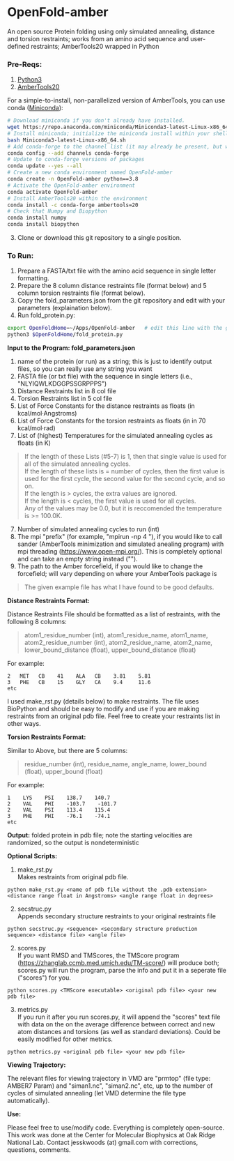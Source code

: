 # OpenFold-amber

An open source Protein folding using only simulated annealing, distance and torsion restraints; works from an amino acid sequence and user-defined restraints; AmberTools20 wrapped in Python

### Pre-Reqs:
1. [Python3](https://www.python.org)
2. [AmberTools20](http://ambermd.org/GetAmber.php) <br/>

For a simple-to-install, non-parallelized version of AmberTools, you can use conda ([Miniconda](https://docs.conda.io/en/latest/miniconda.html)):
```bash
# Download miniconda if you don't already have installed.
wget https://repo.anaconda.com/miniconda/Miniconda3-latest-Linux-x86_64.sh
# Install miniconda; initialize the miniconda install within your shell during installation
bash Miniconda3-latest-Linux-x86_64.sh
# Add conda-forge to the channel list (it may already be present, but worth checking). 
conda config --add channels conda-forge
# Update to conda-forge versions of packages
conda update --yes --all
# Create a new conda environment named OpenFold-amber
conda create -n OpenFold-amber python==3.8
# Activate the OpenFold-amber environment
conda activate OpenFold-amber
# Install AmberTools20 within the environment
conda install -c conda-forge ambertools=20
# Check that Numpy and Biopython
conda install numpy
conda install biopython
```

3. Clone or download this git repository to a single position. 

### To Run:
1. Prepare a FASTA/txt file with the amino acid sequence in single letter formatting. 
2. Prepare the 8 column distance restraints file (format below) and 5 column torsion restraints file (format below).
3. Copy the fold_parameters.json from the git repository and edit with your parameters (explaination below).
4. Run fold_protein.py:

```bash
export OpenFoldHome=~/Apps/OpenFold-amber	# edit this line with the global location for your git repository
python3 $OpenFoldHome/fold_protein.py
```



**Input to the Program:  fold_parameters.json**
1. name of the protein (or run) as a string; this is just to identify output files, so you can really use any string you want
2. FASTA file (or txt file) with the sequence in single letters (i.e., "NLYIQWLKDGGPSSGRPPPS")
3. Distance Restraints list in 8 col file
4. Torsion Restraints list in 5 col file
5. List of Force Constants for the distance restraints as floats (in kcal/mol·Angstroms)
6. List of Force Constants for the torsion restraints as floats (in in 70 kcal/mol·rad)
7. List of (highest) Temperatures for the simulated annealing cycles as floats (in K)

>If the length of these Lists (#5-7) is 1, then that single value is used for all of the simulated annealing cycles.<br/>
>If the length of these lists is = number of cycles, then the first value is used for the first cycle, the second value for the second cycle, and so on.<br/>
>If the length is > cycles, the extra values are ignored.<br/>
>If the length is < cycles, the first value is used for all cycles.<br/>
>Any of the values may be 0.0, but it is reccomended the temperature is >= 100.0K.<br/>

7. Number of simulated annealing cycles to run (int)
8. The mpi "prefix" (for example, "mpirun -np 4 "), if you would like to call sander (AmberTools minimization and simulated anealing program) with mpi threading (https://www.open-mpi.org/). This is completely optional and can take an empty string instead ("").
9. The path to the Amber forcefield, if you would like to change the forcefield; will vary depending on where your AmberTools package is

>The given example file has what I have found to be good defaults.

**Distance Restraints Format:**

Distance Restraints File should be formatted as a list of restraints, with the following 8 columns:

>atom1_residue_number (int), atom1_residue_name, atom1_name, atom2_residue_number (int), atom2_residue_name, atom2_name, lower_bound_distance (float), upper_bound_distance (float)

For example:

    2   MET   CB    41    ALA   CB    3.81    5.81
    3   PHE   CB    15    GLY   CA    9.4     11.6
    etc

I used make_rst.py (details below) to make restraints. The file uses BioPython and should be easy to modify and use if you are making restraints from an original pdb file. Feel free to create your restraints list in other ways.

**Torsion Restraints Format:**

Similar to Above, but there are 5 columns:

>residue_number (int), residue_name, angle_name, lower_bound (float), upper_bound (float)

For example:
```
1    LYS    PSI    138.7    140.7
2    VAL    PHI    -103.7    -101.7
2    VAL    PSI    113.4    115.4
3    PHE    PHI    -76.1    -74.1
etc
```

**Output:** folded protein in pdb file; note the starting velocities are randomized, so the output is nondeterministic

**Optional Scripts:**
1. make_rst.py <br/>
Makes restraints from original pdb file.
```
python make_rst.py <name of pdb file without the .pdb extension> <distance range float in Angstroms> <angle range float in degrees>
```
2. secstruc.py <br/>
Appends secondary structure restraints to your original restraints file
```
python secstruc.py <sequence> <secondary structure preduction sequence> <distance file> <angle file>
```

2. scores.py <br/>
If you want RMSD and TMScores, the TMScore program (https://zhanglab.ccmb.med.umich.edu/TM-score/) will produce both; scores.py will run the program, parse the info and put it in a seperate file ("scores") for you.
```
python scores.py <TMScore executable> <original pdb file> <your new pdb file>
```
3. metrics.py <br/>
If you run it after you run scores.py, it will append the "scores" text file with data on the on the average difference between correct and new atom distances and torsions (as well as standard deviations). Could be easily modified for other metrics.
```
python metrics.py <original pdb file> <your new pdb file>
```

**Viewing Trajectory:**

The relevant files for viewing trajectory in VMD are "prmtop" (file type: AMBER7 Param) and "siman1.nc", "siman2.nc", etc, up to the number of cycles of simulated annealing (let VMD determine the file type automatically).


**Use:**

Please feel free to use/modify code. Everything is completely open-source. This work was done at the Center for Molecular Biophysics at Oak Ridge National Lab. Contact jesskwoods (at) gmail.com with corrections, questions, comments.
